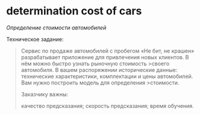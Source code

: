 # determination cost of cars

_Определение стоимости автомобилей_

Техническое задание:

>Сервис по продаже автомобилей с пробегом «Не бит, не крашен» разрабатывает приложение для привлечения новых клиентов. В нём можно быстро узнать рыночную стоимость >своего автомобиля. В вашем распоряжении исторические данные: технические характеристики, комплектации и цены автомобилей. Вам нужно построить модель для определения >стоимости.
>
>Заказчику важны:
>
>качество предсказания;
>скорость предсказания;
>время обучения.
